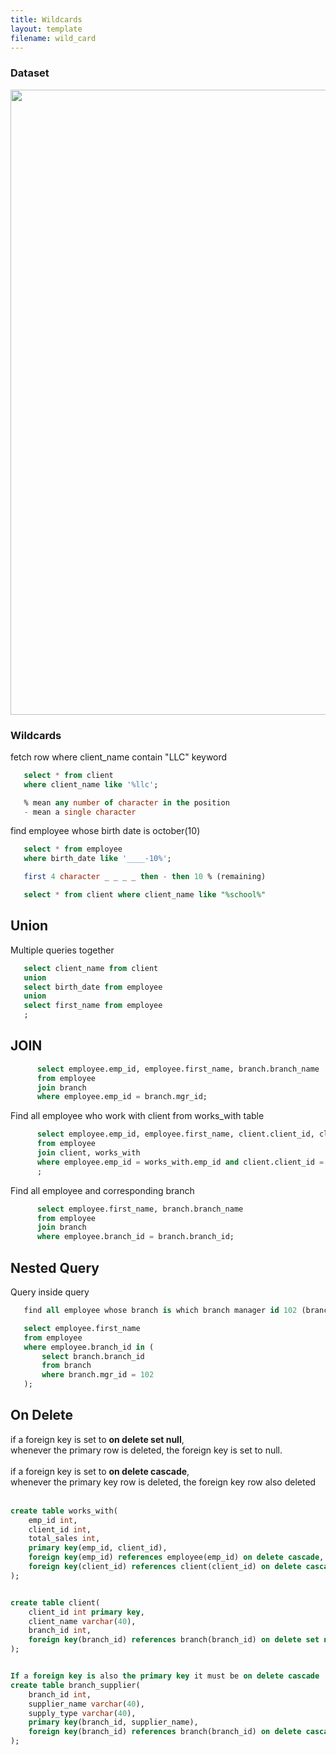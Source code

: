 ```yaml
---
title: Wildcards
layout: template
filename: wild_card
---
```


### Dataset
<img src="https://github.com/abdulmukit98/sql/assets/56398175/1e897f3e-aea0-4c2b-ae66-69094c956589" width="1000px">

### Wildcards
fetch row where client_name contain "LLC" keyword

````sql
   select * from client
   where client_name like '%llc';

   % mean any number of character in the position
   - mean a single character
````

find employee whose birth date is october(10)
````sql
   select * from employee
   where birth_date like '____-10%';

   first 4 character _ _ _ _ then - then 10 % (remaining)

   select * from client where client_name like "%school%"
````

## Union
Multiple queries together
````sql
   select client_name from client
   union
   select birth_date from employee
   union 
   select first_name from employee
   ;
````

## JOIN
````sql
      select employee.emp_id, employee.first_name, branch.branch_name 
      from employee
      join branch
      where employee.emp_id = branch.mgr_id;

````

Find all employee who work with client from works_with table
````sql
      select employee.emp_id, employee.first_name, client.client_id, client.client_name , works_with.total_sales	
      from employee
      join client, works_with
      where employee.emp_id = works_with.emp_id and client.client_id = works_with.client_id	
      ;

````

Find all employee and corresponding branch

````sql
      select employee.first_name, branch.branch_name 
      from employee
      join branch
      where employee.branch_id = branch.branch_id;

````

## Nested Query
Query inside query

````sql
   find all employee whose branch is which branch manager id 102 (branch 2)

   select employee.first_name 
   from employee
   where employee.branch_id in (
       select branch.branch_id 
       from branch
       where branch.mgr_id = 102
   );

````

## On Delete

if a foreign key is set to **on delete set null**,  <br>
whenever the primary row is deleted, the foreign key is set to null.
<br><br>
if a foreign key is set to **on delete cascade**, <br>
whenever the primary key row is deleted, the foreign key row also deleted <br><br>

````sql
create table works_with(
    emp_id int,
    client_id int,
    total_sales int,
    primary key(emp_id, client_id),
    foreign key(emp_id) references employee(emp_id) on delete cascade,
    foreign key(client_id) references client(client_id) on delete cascade
);


create table client(
    client_id int primary key,
    client_name varchar(40),
    branch_id int,
    foreign key(branch_id) references branch(branch_id) on delete set null
);


If a foreign key is also the primary key it must be on delete cascade
create table branch_supplier(
    branch_id int,
    supplier_name varchar(40),
    supply_type varchar(40),
    primary key(branch_id, supplier_name),
    foreign key(branch_id) references branch(branch_id) on delete cascade
);
````

